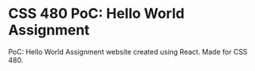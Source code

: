 # CSS 480 PoC: Hello World Assignment
PoC: Hello World Assignment website created using React. Made for CSS 480.
